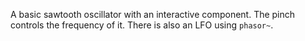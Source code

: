A basic sawtooth oscillator with an interactive component. The pinch controls the frequency of it. There is also an LFO using `phasor~`.
